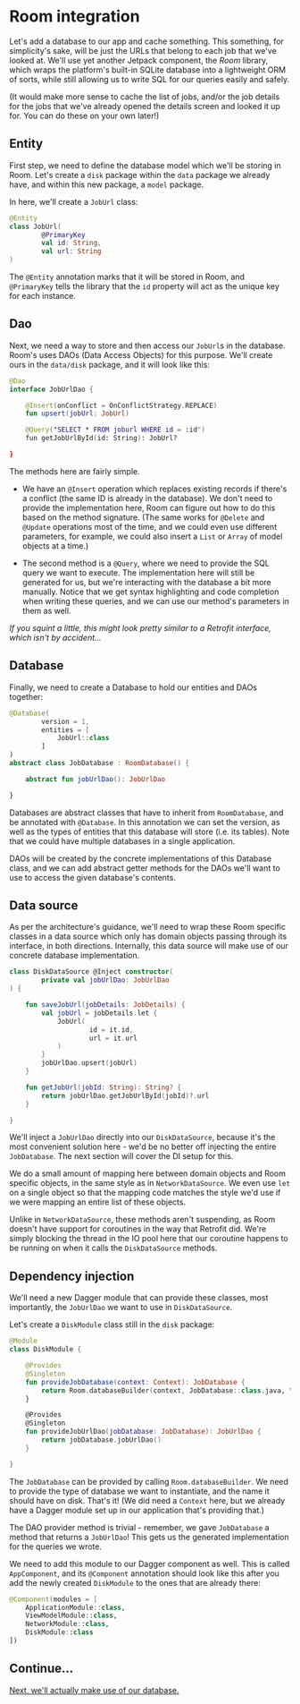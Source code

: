# Room integration

Let's add a database to our app and cache something. This something, for simplicity's sake, will be just the URLs that belong to each job that we've looked at. We'll use yet another Jetpack component, the _Room_ library, which wraps the platform's built-in SQLite database into a lightweight ORM of sorts, while still allowing us to write SQL for our queries easily and safely.

(It would make more sense to cache the list of jobs, and/or the job details for the jobs that we've already opened the details screen and looked it up for. You can do these on your own later!)

## Entity

First step, we need to define the database model which we'll be storing in Room. Let's create a `disk` package within the `data` package we already have, and within this new package, a `model` package.

In here, we'll create a `JobUrl` class:

```kotlin
@Entity
class JobUrl(
        @PrimaryKey
        val id: String,
        val url: String
)
```

The `@Entity` annotation marks that it will be stored in Room, and `@PrimaryKey` tells the library that the `id` property will act as the unique key for each instance.

## Dao

Next, we need a way to store and then access our `JobUrl`s in the database. Room's uses DAOs (Data Access Objects) for this purpose. We'll create ours in the `data/disk` package, and it will look like this:

```kotlin
@Dao
interface JobUrlDao {

    @Insert(onConflict = OnConflictStrategy.REPLACE)
    fun upsert(jobUrl: JobUrl)

    @Query("SELECT * FROM joburl WHERE id = :id")
    fun getJobUrlById(id: String): JobUrl?

}
```

The methods here are fairly simple. 

- We have an `@Insert` operation which replaces existing records if there's a conflict (the same ID is already in the database). We don't need to provide the implementation here, Room can figure out how to do this based on the method signature. (The same works for `@Delete` and `@Update` operations most of the time, and we could even use different parameters, for example, we could also insert a `List` or `Array` of model objects at a time.)

- The second method is a `@Query`, where we need to provide the SQL query we want to execute. The implementation here will still be generated for us, but we're interacting with the database a bit more manually. Notice that we get syntax highlighting and code completion when writing these queries, and we can use our method's parameters in them as well.

_If you squint a little, this might look pretty similar to a Retrofit interface, which isn't by accident..._

## Database

Finally, we need to create a Database to hold our entities and DAOs together:

```kotlin
@Database(
        version = 1,
        entities = [
            JobUrl::class
        ]
)
abstract class JobDatabase : RoomDatabase() {

    abstract fun jobUrlDao(): JobUrlDao

}
```

Databases are abstract classes that have to inherit from `RoomDatabase`, and be annotated with `@Database`. In this annotation we can set the version, as well as the types of entities that this database will store (i.e. its tables). Note that we could have multiple databases in a single application.

DAOs will be created by the concrete implementations of this Database class, and we can add abstract getter methods for the DAOs we'll want to use to access the given database's contents.

## Data source

As per the architecture's guidance, we'll need to wrap these Room specific classes in a data source which only has domain objects passing through its interface, in both directions. Internally, this data source will make use of our concrete database implementation.

```kotlin
class DiskDataSource @Inject constructor(
        private val jobUrlDao: JobUrlDao
) {

    fun saveJobUrl(jobDetails: JobDetails) {
        val jobUrl = jobDetails.let {
            JobUrl(
                    id = it.id,
                    url = it.url
            )
        }
        jobUrlDao.upsert(jobUrl)
    }

    fun getJobUrl(jobId: String): String? {
        return jobUrlDao.getJobUrlById(jobId)?.url
    }

}
```

We'll inject a `JobUrlDao` directly into our `DiskDataSource`, because it's the most convenient solution here - we'd be no better off injecting the entire `JobDatabase`. The next section will cover the DI setup for this.

We do a small amount of mapping here between domain objects and Room specific objects, in the same style as in `NetworkDataSource`. We even use `let` on a single object so that the mapping code matches the style we'd use if we were mapping an entire list of these objects.

Unlike in `NetworkDataSource`, these methods aren't suspending, as Room doesn't have support for coroutines in the way that Retrofit did. We're simply blocking the thread in the IO pool here that our coroutine happens to be running on when it calls the `DiskDataSource` methods. 

## Dependency injection

We'll need a new Dagger module that can provide these classes, most importantly, the `JobUrlDao` we want to use in `DiskDataSource`.

Let's create a `DiskModule` class still in the `disk` package:

```kotlin
@Module
class DiskModule {

    @Provides
    @Singleton
    fun provideJobDatabase(context: Context): JobDatabase {
        return Room.databaseBuilder(context, JobDatabase::class.java, "jobdb").build()
    }

    @Provides
    @Singleton
    fun provideJobUrlDao(jobDatabase: JobDatabase): JobUrlDao {
        return jobDatabase.jobUrlDao()
    }

}
```

The `JobDatabase` can be provided by calling `Room.databaseBuilder`. We need to provide the type of database we want to instantiate, and the name it should have on disk. That's it! (We did need a `Context` here, but we already have a Dagger module set up in our application that's providing that.)

The DAO provider method is trivial - remember, we gave `JobDatabase` a method that returns a `JobUrlDao`! This gets us the generated implementation for the queries we wrote. 

We need to add this module to our Dagger component as well. This is called `AppComponent`, and its `@Component` annotation should look like this after you add the newly created `DiskModule` to the ones that are already there:

```kotlin
@Component(modules = [
    ApplicationModule::class,
    ViewModelModule::class,
    NetworkModule::class,
    DiskModule::class
])
```

## Continue...

[Next, we'll actually make use of our database.](./caching.md)
